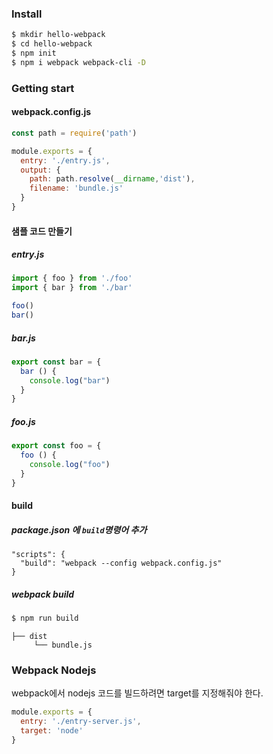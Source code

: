 ### Install
```bash
$ mkdir hello-webpack
$ cd hello-webpack
$ npm init
$ npm i webpack webpack-cli -D
```
### Getting start
#### webpack.config.js
```javascript
const path = require('path')

module.exports = {
  entry: './entry.js',
  output: {
    path: path.resolve(__dirname,'dist'),
    filename: 'bundle.js'
  }
}
```
#### 샘플 코드 만들기
##### entry.js
```javascript
import { foo } from './foo'
import { bar } from './bar'

foo()
bar()
```
##### bar.js
```javascript
export const bar = {
  bar () {
    console.log("bar")
  }
}
```
##### foo.js
```javascript
export const foo = {
  foo () {
    console.log("foo")
  }
}
```
#### build
##### package.json 에 `build`명령어 추가
```
"scripts": {
  "build": "webpack --config webpack.config.js"
}
```
##### webpack build
```bash
$ npm run build
```
```
├── dist
     └── bundle.js
```
### Webpack Nodejs
webpack에서 nodejs 코드를 빌드하려면 target를 지정해줘야 한다.
```javascript
module.exports = {
  entry: './entry-server.js',
  target: 'node'
}
```